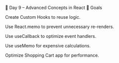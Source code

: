 📘 Day 9 – Advanced Concepts in React
🎯 Goals

Create Custom Hooks to reuse logic.

Use React.memo to prevent unnecessary re-renders.

Use useCallback to optimize event handlers.

Use useMemo for expensive calculations.

Optimize Shopping Cart app for performance.
